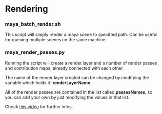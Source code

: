 Rendering
=====================

### maya_batch_render.sh
This script will simply render a maya scene to specified path.
Can be useful for queuing multiple scenes on the same machine.

### maya_render_passes.py
Running the script will create a render layer and a number of render passes and contribution maps, already connected with each other.

The name of the render layer created can be changed by modifying the variable which holds it: **renderLayerName**. 

All of the render passes are contained in the list called **passesNames**, so you can add  your own by just modifying the values in that list.

Check [this video](https://vimeo.com/68691232) for further infos.
